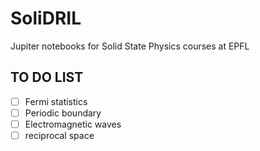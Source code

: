 # SoliDRIL
Jupiter notebooks for Solid State Physics courses at EPFL

## TO DO LIST

- [ ] Fermi statistics
- [ ] Periodic boundary
- [ ] Electromagnetic waves
- [ ] reciprocal space 
